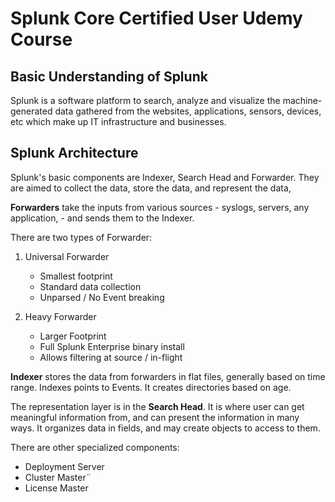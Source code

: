 # Splunk Core Certified User Udemy Course

## Basic Understanding of Splunk

Splunk is a software platform to search, analyze and visualize the machine-generated data gathered from the websites, applications, sensors, devices, etc which make up IT infrastructure and businesses.

## Splunk Architecture

Splunk's basic components are Indexer, Search Head and Forwarder. They are aimed to collect the data, store the data, and represent the data,

**Forwarders** take the inputs from various sources - syslogs, servers, any application, -  and sends them to the Indexer.

There are two types of Forwarder:

1. Universal Forwarder
    - Smallest footprint
    - Standard data collection
    - Unparsed / No Event breaking

2. Heavy Forwarder
    - Larger Footprint
    - Full Splunk Enterprise binary install
    - Allows filtering at source / in-flight

**Indexer** stores the data from forwarders  in flat files, generally based on time range. Indexes points to Events. It creates directories based on age.

The representation layer is in the **Search Head**. It is where user can get meaningful information from, and can present the information in many ways. It organizes data in fields, and may create objects to access to them.

There are other specialized components:

- Deployment Server
- Cluster Master¨
- License Master
